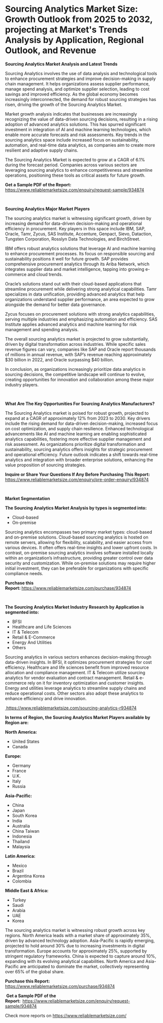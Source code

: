 <p><h1>Sourcing Analytics Market Size: Growth Outlook from 2025 to 2032, projecting at Market's Trends Analysis by Application, Regional Outlook, and Revenue</h1></p><p><strong>Sourcing Analytics Market Analysis and Latest Trends</strong></p>
<p><p>Sourcing Analytics involves the use of data analysis and technological tools to enhance procurement strategies and improve decision-making in supply chain management. It helps organizations assess supplier performance, manage spend analysis, and optimize supplier selection, leading to cost savings and improved efficiency. As the global economy becomes increasingly interconnected, the demand for robust sourcing strategies has risen, driving the growth of the Sourcing Analytics Market.</p><p>Market growth analysis indicates that businesses are increasingly recognizing the value of data-driven sourcing decisions, resulting in a rising adoption of advanced analytics solutions. This has spurred significant investment in integration of AI and machine learning technologies, which enable more accurate forecasts and risk assessments. Key trends in the sourcing analytics space include increased focus on sustainability, automation, and real-time data analytics, as companies aim to create more resilient and adaptive supply chains.</p><p>The Sourcing Analytics Market is expected to grow at a CAGR of 6.1% during the forecast period. Companies across various sectors are leveraging sourcing analytics to enhance competitiveness and streamline operations, positioning these tools as critical assets for future growth.</p></p>
<p><strong>Get a Sample PDF of the Report:&nbsp;</strong> <a href="https://www.reliablemarketsize.com/enquiry/request-sample/934874?utm_campaign=2995&utm_medium=2&utm_source=Github&utm_content=ia&utm_term=07032025&utm_id=sourcing-analytics">https://www.reliablemarketsize.com/enquiry/request-sample/934874</a></p>
<p>&nbsp;</p>
<p><strong>Sourcing Analytics Major Market Players</strong></p>
<p><p>The sourcing analytics market is witnessing significant growth, driven by increasing demand for data-driven decision-making and operational efficiency in procurement. Key players in this space include IBM, SAP, Oracle, Tamr, Zycus, SAS Institute, Accenture, Genpact, Sievo, Dataction, Tungsten Corporation, Rosslyn Data Technologies, and BirchStreet. </p><p>IBM offers robust analytics solutions that leverage AI and machine learning to enhance procurement processes. Its focus on responsible sourcing and sustainability positions it well for future growth. SAP provides comprehensive procurement analytics through its Ariba Network, which integrates supplier data and market intelligence, tapping into growing e-commerce and cloud trends.</p><p>Oracle’s solutions stand out with their cloud-based applications that streamline procurement while delivering strong analytical capabilities. Tamr specializes in data unification, providing advanced analytics that help organizations understand supplier performance, an area expected to grow alongside the demand for better data governance.</p><p>Zycus focuses on procurement solutions with strong analytics capabilities, serving multiple industries and emphasizing automation and efficiency. SAS Institute applies advanced analytics and machine learning for risk management and spending analysis.</p><p>The overall sourcing analytics market is projected to grow substantially, driven by digital transformation across industries. While specific sales revenue figures can vary, companies like SAP and Oracle report thousands of millions in annual revenue, with SAP’s revenue reaching approximately $30 billion in 2022, and Oracle surpassing $40 billion. </p><p>In conclusion, as organizations increasingly prioritize data analytics in sourcing decisions, the competitive landscape will continue to evolve, creating opportunities for innovation and collaboration among these major industry players.</p></p>
<p>&nbsp;</p>
<p><strong>What Are The Key Opportunities For Sourcing Analytics Manufacturers?</strong></p>
<p><p>The Sourcing Analytics market is poised for robust growth, projected to expand at a CAGR of approximately 12% from 2023 to 2030. Key drivers include the rising demand for data-driven decision-making, increased focus on cost optimization, and supply chain resilience. Enhanced technological advancements like AI and machine learning are enabling sophisticated analytics capabilities, fostering more effective supplier management and risk assessment. As organizations prioritize digital transformation and sustainability, sourcing analytics offers insights for strategic procurement and operational efficiency. Future outlook indicates a shift towards real-time analytics and integration with broader enterprise solutions, enhancing the value proposition of sourcing strategies.</p></p>
<p><strong>Inquire or Share Your Questions If Any Before Purchasing This Report:</strong> <a href="https://www.reliablemarketsize.com/enquiry/pre-order-enquiry/934874?utm_campaign=2995&utm_medium=2&utm_source=Github&utm_content=ia&utm_term=07032025&utm_id=sourcing-analytics">https://www.reliablemarketsize.com/enquiry/pre-order-enquiry/934874</a></p>
<p>&nbsp;</p>
<p><strong>Market Segmentation</strong></p>
<p><strong>The Sourcing Analytics Market Analysis by types is segmented into:</strong></p>
<p><ul><li>Cloud-based</li><li>On-premise</li></ul></p>
<p><p>Sourcing analytics encompasses two primary market types: cloud-based and on-premise solutions. Cloud-based sourcing analytics is hosted on remote servers, allowing for flexibility, scalability, and easier access from various devices. It often offers real-time insights and lower upfront costs. In contrast, on-premise sourcing analytics involves software installed locally within an organization’s infrastructure, providing greater control over data security and customization. While on-premise solutions may require higher initial investment, they can be preferable for organizations with specific compliance needs.</p></p>
<p><strong>Purchase this Report:&nbsp;</strong><a href="https://www.reliablemarketsize.com/purchase/934874?utm_campaign=2995&utm_medium=2&utm_source=Github&utm_content=ia&utm_term=07032025&utm_id=sourcing-analytics">https://www.reliablemarketsize.com/purchase/934874</a></p>
<p>&nbsp;</p>
<p><strong>The Sourcing Analytics Market Industry Research by Application is segmented into:</strong></p>
<p><ul><li>BFSI</li><li>Healthcare and Life Sciences</li><li>IT & Telecom</li><li>Retail & E-Commerce</li><li>Energy And Utilities</li><li>Others</li></ul></p>
<p><p>Sourcing analytics in various sectors enhances decision-making through data-driven insights. In BFSI, it optimizes procurement strategies for cost efficiency. Healthcare and life sciences benefit from improved resource allocation and compliance management. IT & Telecom utilize sourcing analytics for vendor evaluation and contract management. Retail & e-commerce rely on it for inventory optimization and customer insights. Energy and utilities leverage analytics to streamline supply chains and reduce operational costs. Other sectors also adopt these analytics to enhance efficiency and drive innovation.</p></p>
<p><a href="https://www.reliablemarketsize.com/sourcing-analytics-r934874?utm_campaign=2995&utm_medium=2&utm_source=Github&utm_content=ia&utm_term=07032025&utm_id=sourcing-analytics">&nbsp;https://www.reliablemarketsize.com/sourcing-analytics-r934874</a></p>
<p><strong>In terms of Region, the Sourcing Analytics Market Players available by Region are:</strong></p>
<p>
    <p> <strong> North America: </strong>
        <ul>
            <li>United States</li>
            <li>Canada</li>
        </ul>
        </p> 
    <p> <strong> Europe: </strong>
        <ul>
            <li>Germany</li>
            <li>France</li>
            <li>U.K.</li>
            <li>Italy</li>
            <li>Russia</li>
        </ul>
        </p> 
    <p> <strong> Asia-Pacific: </strong>
        <ul>
            <li>China</li>
            <li>Japan</li>
            <li>South Korea</li>
            <li>India</li>
            <li>Australia</li>
            <li>China Taiwan</li>
            <li>Indonesia</li>
            <li>Thailand</li>
            <li>Malaysia</li>
        </ul>
        </p> 
    <p> <strong> Latin America: </strong>
        <ul>
            <li>Mexico</li>
            <li>Brazil</li>
            <li>Argentina Korea</li>
            <li>Colombia</li>
        </ul>
        </p> 
    <p> <strong> Middle East & Africa: </strong>
        <ul>
            <li>Turkey</li>
            <li>Saudi</li>
            <li>Arabia</li>
            <li>UAE</li>
            <li>Korea</li>
        </ul>
    </p>
    </p>
<p><p>The sourcing analytics market is witnessing robust growth across key regions. North America leads with a market share of approximately 35%, driven by advanced technology adoption. Asia-Pacific is rapidly emerging, projected to hold around 30% due to increasing investments in digital transformation. Europe accounts for approximately 25%, supported by stringent regulatory frameworks. China is expected to capture around 10%, expanding with its evolving analytical capabilities. North America and Asia-Pacific are anticipated to dominate the market, collectively representing over 65% of the global share.</p></p>
<p><strong>Purchase this Report: </strong><a href="https://www.reliablemarketsize.com/purchase/934874?utm_campaign=2995&utm_medium=2&utm_source=Github&utm_content=ia&utm_term=07032025&utm_id=sourcing-analytics">https://www.reliablemarketsize.com/purchase/934874</a></p>
<p>&nbsp;<strong>Get a Sample PDF of the Report:&nbsp;&nbsp;</strong><a href="https://www.reliablemarketsize.com/enquiry/request-sample/934874?utm_campaign=2995&utm_medium=2&utm_source=Github&utm_content=ia&utm_term=07032025&utm_id=sourcing-analytics">https://www.reliablemarketsize.com/enquiry/request-sample/934874</a></p>
<p><strong></strong></p>
<p>Check more reports on <a href="https://www.reliablemarketsize.com/?utm_campaign=2995&utm_medium=2&utm_source=Github&utm_content=ia&utm_term=07032025&utm_id=sourcing-analytics">https://www.reliablemarketsize.com/</a></p>